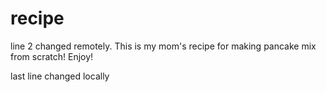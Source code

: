 # recipe
line 2 changed remotely. This is my mom's recipe for making pancake mix from scratch! Enjoy!

last line changed locally